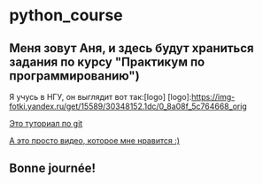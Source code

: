 # python_course
## Меня зовут Аня, и здесь будут храниться задания по курсу "Практикум по программированию")
Я учусь в НГУ, он выглядит вот так:[logo]
[logo]:https://img-fotki.yandex.ru/get/15589/30348152.1dc/0_8a08f_5c764668_orig

[Это туториал по git](https://github.com/BruchesLena/python_course/blob/master/git/Lecture_git.pdf)

[А это просто видео, которое мне нравится :)](https://youtu.be/_9JcCbh0pRk)

## Bonne journée!
